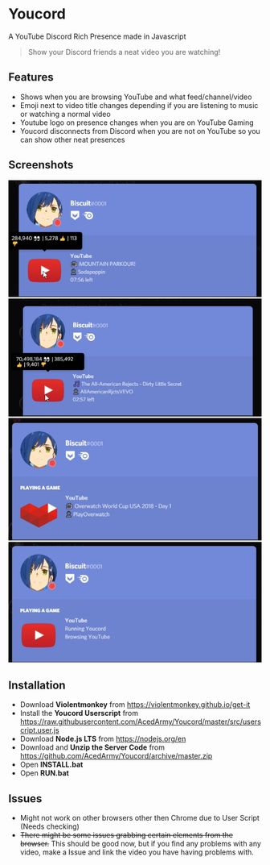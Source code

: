 # Youcord
A YouTube Discord Rich Presence made in Javascript
> Show your Discord friends a neat video you are watching!

## Features
- Shows when you are browsing YouTube and what feed/channel/video
- Emoji next to video title changes depending if you are listening to music or watching a normal video
- Youtube logo on presence changes when you are on YouTube Gaming
- Youcord disconnects from Discord when you are not on YouTube so you can show other neat presences

## Screenshots

![Preview](https://raw.githubusercontent.com/AcedArmy/Youcord/master/images/screenshots/video.jpg)
![Preview](https://raw.githubusercontent.com/AcedArmy/Youcord/master/images/screenshots/music.jpg)
![Preview](https://raw.githubusercontent.com/AcedArmy/Youcord/master/images/screenshots/gaming.jpg)
![Preview](https://raw.githubusercontent.com/AcedArmy/Youcord/master/images/screenshots/browsing.jpg)

## Installation
- Download **Violentmonkey** from https://violentmonkey.github.io/get-it
- Install the **Youcord Userscript** from https://raw.githubusercontent.com/AcedArmy/Youcord/master/src/userscript.user.js
- Download **Node.js LTS** from https://nodejs.org/en
- Download and **Unzip the Server Code** from https://github.com/AcedArmy/Youcord/archive/master.zip
- Open **INSTALL.bat**
- Open **RUN.bat**

## Issues
- Might not work on other browsers other then Chrome due to User Script (Needs checking)
- ~~There might be some issues grabbing certain elements from the browser.~~ This should be good now, but if you find any problems with any video, make a Issue and link the video you have having problems with.